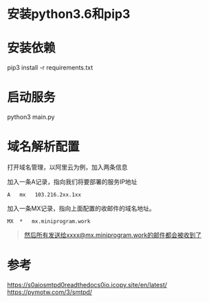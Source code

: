 # 安装python3.6和pip3
# 安装依赖
pip3 install -r requirements.txt
# 启动服务
python3 main.py
# 域名解析配置
打开域名管理，以阿里云为例，加入两条信息

加入一条A记录，指向我们将要部署的服务IP地址
```
A	mx	 103.216.2xx.1xx
```

加入一条MX记录，指向上面配置的收邮件的域名地址。
```
MX	*	mx.miniprogram.work
```

> 然后所有发送给xxxx@mx.miniprogram.work的邮件都会被收到了
# 参考
https://s0aiosmtpd0readthedocs0io.icopy.site/en/latest/
https://pymotw.com/3/smtpd/

